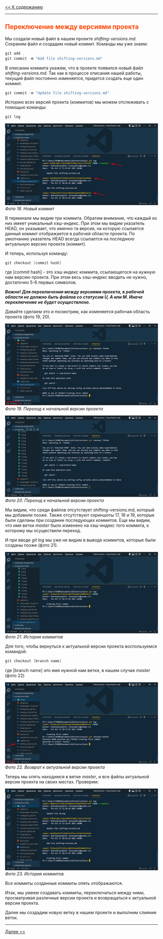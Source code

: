 <style>h2{color:#ff4800}</style>

[<< К содержанию](readme.md)

---

## Переключение между версиями проекта

Мы создали новый файл в нашем проекте _shifting-versions.md_. Сохраним файл и создадим новый коммит. Команды мы уже знаем:

```powershell
git add .
git commit -m "Add file shifting-versions.md"
```

В описании коммита укажем, что в проекте появился новый файл _shifting-versions.md_. Так как в процессе описания нашей работы, текущий файл постоянно изменяется, придется создать еще один коммит.

```powershell
git commit -m "Update file shifting-versions.md"
```

Историю всех версий проекта (коммитов) мы можем отслеживать с помощью команды:

```powershell
git log
```

![Новый коммит](image/18.png)
_Фото 18. Новый коммит_

В терминале мы видим три коммита. Обратим внимание, что каждый из них имеет уникальный хэш-индекс. При этом мы видим указатель HEAD, он указывает, что именно та версия, на которую ссылается данный коммит отображается в рабочей области проекта. По умолчанию указатель HEAD всегда ссылается на последнюю актуальную версию проекта (коммит).

И теперь, используя команду:

```powershell
git checkout [commit hash]
```

где [commit hash] - это хэш индекс коммита, ссылающегося на нужную нам версию проекта. При этом весь хэш-индекс вводить не нужно, достаточно 5-6 первых символов.

**_Важно! Для переключения между версиями проекта, в рабочей области не должно быть файлов со статусом U, A или М. Иначе переключение не будет осуществлено._**

Давайте сделаем это и посмотрим, как изменяется рабочая область проекта (фото 19, 20).

![Переход к начальной версии проекта](image/19.png)
_Фото 19. Переход к начальной версии проекта_

![Переход к начальной версии проекта](image/20.png)
_Фото 20. Переход к начальной версии проекта_

Мы видим, что среди файлов отсутствует shifting-versions.md, который мы добавили позже. Также отсутствуют скриншоты 17, 18 и 19, которые были сделаны при создании последующих коммитов. Еще мы видим, что имя ветки _master_ было изменено на хэш-индекс того коммита, к которому мы осуществили переход.

И при вводе _git log_ мы уже не видим в выводе коммитов, которые были созданы позже (фото 21).

![История коммитов](image/21.png)
_Фото 21. История коммитов_

Для того, чтобы вернуться к актуальной версии проекта воспользуемся командой:

```powershell
git checkout [branch name]
```

где [branch name] это имя нужной нам ветки, в нашем случае _master_ (фото 22)

![Возврат к актуальной версии проекта](image/22.png)
_Фото 22. Возврат к актуальной версии проекта_

Теперь мы опять находимся в ветке _master_, и все файлы актуальной версии проекта на своих местах. Проверим:

![История коммитов](image/23.png)
_Фото 23. История коммитов_

Все коммиты созданные коммиты опять отображаются.

Итак, мы умеем создавать коммиты, переключаться между ними, просматривая различные версии проекта и возвращаться к актуальной версии проекта.

Далее мы создадим новую ветку в нашем проекте и выполним слияние веток.

---

[Далее >>](branches.md)
